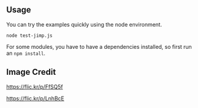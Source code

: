 ## Usage ##
You can try the examples quickly using the node environment.

```$bash
node test-jimp.js
```

For some modules, you have to have a dependencies installed, so first run an `npm install`. 

## Image Credit ##
https://flic.kr/p/FfSQ5f
 
https://flic.kr/p/LnhBcE

